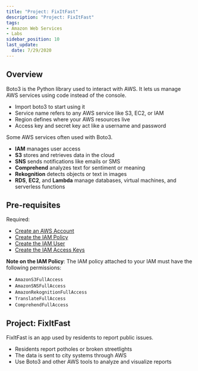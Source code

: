 ```yaml
---
title: "Project: FixItFast"
description: "Project: FixItFast"
tags: 
- Amazon Web Services
- Labs
sidebar_position: 10
last_update:
  date: 7/29/2020
---
```


## Overview 

Boto3 is the Python library used to interact with AWS. It lets us manage AWS services using code instead of the console.

- Import boto3 to start using it
- Service name refers to any AWS service like S3, EC2, or IAM
- Region defines where your AWS resources live
- Access key and secret key act like a username and password

Some AWS services often used with Boto3.

- **IAM** manages user access
- **S3** stores and retrieves data in the cloud
- **SNS** sends notifications like emails or SMS
- **Comprehend** analyzes text for sentiment or meaning
- **Rekognition** detects objects or text in images
- **RDS**, **EC2**, and **Lambda** manage databases, virtual machines, and serverless functions


## Pre-requisites

Required: 

- [Create an AWS Account](/docs/001-Personal-Notes/050-Project-Pre-requisites/001-AWS.md) 
- [Create the IAM Policy](/docs/001-Personal-Notes/050-Project-Pre-requisites/001-AWS.md#create-the-iam-policy) 
- [Create the IAM User](/docs/001-Personal-Notes/050-Project-Pre-requisites/001-AWS.md#iam-users)
- [Create the IAM Access Keys](/docs/001-Personal-Notes/050-Project-Pre-requisites/001-AWS.md#access-keys)

**Note on the IAM Policy**: The IAM policy attached to your IAM must have the following permissions:

- `AmazonS3FullAccess`
- `AmazonSNSFullAccess`
- `AmazonRekognitionFullAccess`
- `TranslateFullAccess`
- `ComprehendFullAccess`

## Project: FixItFast 

FixItFast is an app used by residents to report public issues.

- Residents report potholes or broken streetlights
- The data is sent to city systems through AWS
- Use Boto3 and other AWS tools to analyze and visualize reports

